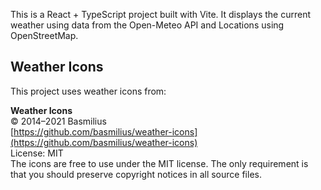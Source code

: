 This is a React + TypeScript project built with Vite. It displays the current weather using data from the Open-Meteo API and Locations using OpenStreetMap.

## Weather Icons

This project uses weather icons from:

**Weather Icons**  
© 2014–2021 Basmilius  
[https://github.com/basmilius/weather-icons](https://github.com/basmilius/weather-icons)  
License: MIT  
The icons are free to use under the MIT license. The only requirement is that you should preserve copyright notices in all source files.
